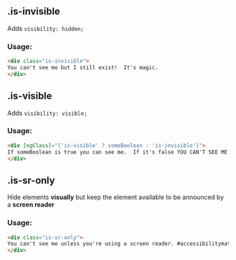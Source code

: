## .is-invisible
Adds `visibility: hidden;`

### Usage:
```html
<div class="is-invisible">
You can't see me but I still exist!  It's magic.
</div>
```

## .is-visible
Adds `visibility: visible;`

### Usage:
```html
<div [ngClass]="{'is-visible' ? someBoolean : 'is-invisible'}">
If someBoolean is true you can see me.  If it's false YOU CAN'T SEE ME *waves hand in front of face*
</div>
```

## .is-sr-only
Hide elements **visually** but keep the element available to be announced by a **screen reader**

### Usage:
```html
<div class="is-sr-only">
You can't see me unless you're using a screen reader. #accessibilitymatters
</div>
```
